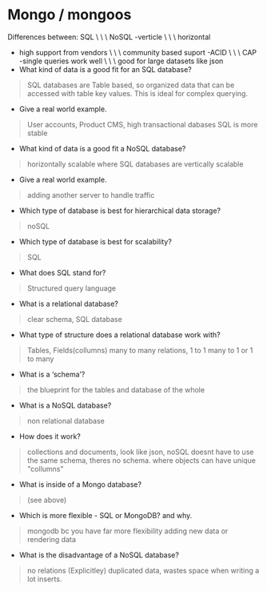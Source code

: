 # Mongo / mongoos
Differences between:
SQL \ \ \ 	NoSQL
-verticle  \ \ \ horizontal
- high support from vendors \ \ \ community based suport
-ACID  \ \ \ CAP
-single queries work well   \ \ \ good for large datasets like json 
- What kind of data is a good fit for an SQL database?

>SQL databases are Table based, so organized data that can be accessed with table key values. This is ideal for complex querying.

- Give a real world example.

>User accounts, Product CMS, high transactional dabases SQL is more stable

- What kind of data is a good fit a NoSQL database?

>horizontally scalable where SQL databases are vertically scalable

- Give a real world example.

>adding another server to handle traffic

- Which type of database is best for hierarchical data storage?

>noSQL

- Which type of database is best for scalability?

>SQL

- What does SQL stand for?

>Structured query language

- What is a relational database?

>clear schema, SQL database

- What type of structure does a relational database work with?

>Tables, Fields(collumns) many to many relations, 1 to 1 many to 1 or 1 to many

- What is a ‘schema’?

>the blueprint for the tables and database of the whole

- What is a NoSQL database?

>non relational database

- How does it work?

>collections and documents, look like json, noSQL doesnt have to use the same schema, theres no schema. where objects can have unique "collumns"

- What is inside of a Mongo database?

>(see above)

- Which is more flexible - SQL or MongoDB? and why.

>mongodb bc you have far more flexibility adding new data or rendering data

- What is the disadvantage of a NoSQL database?

>no relations (Explicitley) duplicated data, wastes space when writing a lot inserts.